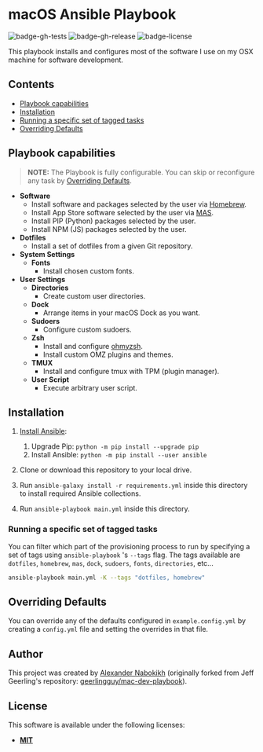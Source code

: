 # macOS Ansible Playbook

![badge-gh-tests]
![badge-gh-release]
![badge-license]

This playbook installs and configures most of the software I use on my OSX machine for software development.

## Contents

- [Playbook capabilities](#playbook-capabilities)
- [Installation](#installation)
- [Running a specific set of tagged tasks](#running-a-specific-set-of-tagged-tasks)
- [Overriding Defaults](#overriding-defaults)

## Playbook capabilities

> **NOTE:** The Playbook is fully configurable. You can skip or reconfigure any task by [Overriding Defaults](#overriding-defaults).

- **Software**
  - Install software and packages selected by the user via [Homebrew](https://github.com/Homebrew/brew).
  - Install App Store software selected by the user via [MAS](https://github.com/mas-cli/mas).
  - Install PIP (Python) packages selected by the user.
  - Install NPM (JS) packages selected by the user.
- **Dotfiles**
  - Install a set of dotfiles from a given Git repository.
- **System Settings**
  - **Fonts**
    - Install chosen custom fonts.
- **User Settings**
  - **Directories**
    - Create custom user directories.
  - **Dock**
    - Arrange items in your macOS Dock as you want.
  - **Sudoers**
    - Configure custom sudoers.
  - **Zsh**
    - Install and configure [ohmyzsh](https://github.com/ohmyzsh/ohmyzsh).
    - Install custom OMZ plugins and themes.
  - **TMUX**
    - Install and configure tmux with TPM (plugin manager).
  - **User Script**
    - Execute arbitrary user script.

## Installation

1. [Install Ansible](https://docs.ansible.com/ansible/latest/installation_guide/index.html):

   1. Upgrade Pip: `python -m pip install --upgrade pip`
   2. Install Ansible: `python -m pip install --user ansible`

2. Clone or download this repository to your local drive.
3. Run `ansible-galaxy install -r requirements.yml` inside this directory to install required Ansible collections.
4. Run `ansible-playbook main.yml` inside this directory.

### Running a specific set of tagged tasks

You can filter which part of the provisioning process to run by specifying a set of tags using `ansible-playbook` 's `--tags` flag. The tags available are `dotfiles`, `homebrew`, `mas`, `dock`, `sudoers`, `fonts`, `directories`, etc...

```sh
ansible-playbook main.yml -K --tags "dotfiles, homebrew"
```

## Overriding Defaults

You can override any of the defaults configured in `example.config.yml` by creating a `config.yml` file and setting the overrides in that file.

## Author

This project was created by [Alexander Nabokikh](https://www.linkedin.com/in/nabokih/) (originally forked from Jeff Geerling's repository: [geerlingguy/mac-dev-playbook](https://github.com/geerlingguy/mac-dev-playbook)).

## License

This software is available under the following licenses:

- **[MIT](https://github.com/AlexNabokikh/mac-playbook/blob/master/LICENSE)**

[badge-gh-tests]: https://github.com/AlexNabokikh/mac-playbook/actions/workflows/test.yml/badge.svg
[badge-gh-release]: https://github.com/AlexNabokikh/mac-playbook/actions/workflows/release.yaml/badge.svg
[badge-license]: https://img.shields.io/badge/License-MIT-informational
